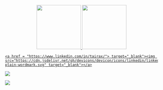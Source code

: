 <div align="center">
  <a href="https://github.com/wbeize">
  <img height="146em" src="https://github-readme-stats.vercel.app/api?username=wbeize&show_icons=true&theme=dracula&include_all_commits=true&count_private=true"/>
  
  <img height="146em" src="https://github-readme-stats.vercel.app/api/top-langs/?username=wbeize&layout=compact&langs_count=7&theme=dracula"/>
</div>

<div> 

    <a href = "https://www.linkedin.com/in/tairax/"> target="_blank"><img src="https://cdn.jsdelivr.net/gh/devicons/devicon/icons/linkedin/linkedin-plain-wordmark.svg" target="_blank"></a>
          

  <a href = "mailto:contatorafaballerini@gmail.com"><img src="https://img.shields.io/badge/-Gmail-%23333?style=for-the-badge&logo=gmail&logoColor=white" target="_blank"></a>
          
  <a href = "https://www.linkedin.com/in/tairax/"><img src="https://cdn.jsdelivr.net/gh/devicons/devicon@v2.15.1/devicon.min.css" target="_blank"></a> 
 
</div>
